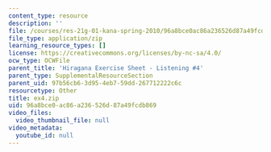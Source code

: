 ```yaml
---
content_type: resource
description: ''
file: /courses/res-21g-01-kana-spring-2010/96a8bce0ac86a236526d87a49fcdb869_ex4.zip
file_type: application/zip
learning_resource_types: []
license: https://creativecommons.org/licenses/by-nc-sa/4.0/
ocw_type: OCWFile
parent_title: 'Hiragana Exercise Sheet - Listening #4'
parent_type: SupplementalResourceSection
parent_uid: 97b56cb6-3d95-4eb7-59dd-267712222c6c
resourcetype: Other
title: ex4.zip
uid: 96a8bce0-ac86-a236-526d-87a49fcdb869
video_files:
  video_thumbnail_file: null
video_metadata:
  youtube_id: null
---
```

